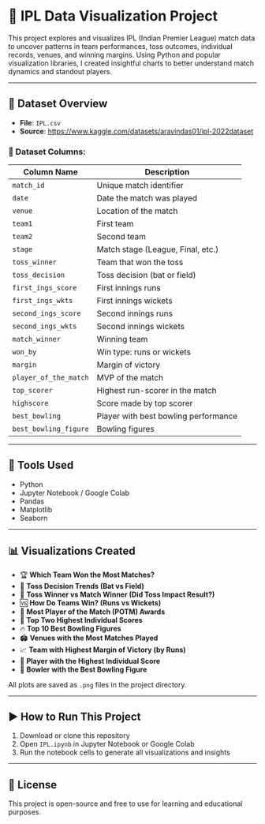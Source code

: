 # 🏏 IPL Data Visualization Project

This project explores and visualizes IPL (Indian Premier League) match data to uncover patterns in team performances, toss outcomes, individual records, venues, and winning margins. Using Python and popular visualization libraries, I created insightful charts to better understand match dynamics and standout players.

---

## 📁 Dataset Overview

- **File**: `IPL.csv`
- **Source**: https://www.kaggle.com/datasets/aravindas01/ipl-2022dataset

### 🔸 Dataset Columns:

| Column Name            | Description                                         |
|------------------------|-----------------------------------------------------|
| `match_id`             | Unique match identifier                             |
| `date`                 | Date the match was played                           |
| `venue`                | Location of the match                               |
| `team1`                | First team                                          |
| `team2`                | Second team                                         |
| `stage`                | Match stage (League, Final, etc.)                   |
| `toss_winner`          | Team that won the toss                              |
| `toss_decision`        | Toss decision (bat or field)                        |
| `first_ings_score`     | First innings runs                                  |
| `first_ings_wkts`      | First innings wickets                               |
| `second_ings_score`    | Second innings runs                                 |
| `second_ings_wkts`     | Second innings wickets                              |
| `match_winner`         | Winning team                                        |
| `won_by`               | Win type: runs or wickets                           |
| `margin`               | Margin of victory                                   |
| `player_of_the_match`  | MVP of the match                                    |
| `top_scorer`           | Highest run-scorer in the match                     |
| `highscore`            | Score made by top scorer                            |
| `best_bowling`         | Player with best bowling performance                |
| `best_bowling_figure`  | Bowling figures                                     |

---

## 🧰 Tools Used

- Python  
- Jupyter Notebook / Google Colab  
- Pandas  
- Matplotlib  
- Seaborn  

---

## 📊 Visualizations Created

- 🏆 **Which Team Won the Most Matches?**  
- 🎯 **Toss Decision Trends (Bat vs Field)**  
- 🔁 **Toss Winner vs Match Winner (Did Toss Impact Result?)**  
- 🆚 **How Do Teams Win? (Runs vs Wickets)**  
- 🏅 **Most Player of the Match (POTM) Awards**  
- 👑 **Top Two Highest Individual Scores**  
- 🔥 **Top 10 Best Bowling Figures**  
- 🏟️ **Venues with the Most Matches Played**  
- 📈 **Team with Highest Margin of Victory (by Runs)**  
- 🧨 **Player with the Highest Individual Score**  
- 🎳 **Bowler with the Best Bowling Figure**

All plots are saved as `.png` files in the project directory.

---

## ▶️ How to Run This Project

1. Download or clone this repository  
2. Open `IPL.ipynb` in Jupyter Notebook or Google Colab  
3. Run the notebook cells to generate all visualizations and insights  

---

## 📜 License

This project is open-source and free to use for learning and educational purposes.

